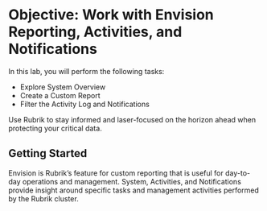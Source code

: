 # Objective: Work with Envision Reporting, Activities, and Notifications

In this lab, you will perform the following tasks:

* Explore System Overview
* Create a Custom Report
* Filter the Activity Log and Notifications

Use Rubrik to stay informed and laser-focused on the horizon ahead when protecting your critical data.

## **Getting Started**

Envision is Rubrik’s feature for custom reporting that is useful for day-to-day operations and management.  System, Activities, and Notifications provide insight around specific tasks and management activities performed by the Rubrik cluster.  


